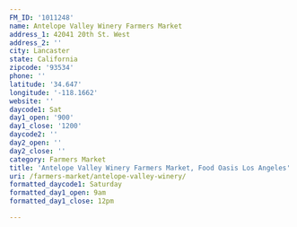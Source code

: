 ```yaml
---
FM_ID: '1011248'
name: Antelope Valley Winery Farmers Market
address_1: 42041 20th St. West
address_2: ''
city: Lancaster
state: California
zipcode: '93534'
phone: ''
latitude: '34.647'
longitude: '-118.1662'
website: ''
daycode1: Sat
day1_open: '900'
day1_close: '1200'
daycode2: ''
day2_open: ''
day2_close: ''
category: Farmers Market
title: 'Antelope Valley Winery Farmers Market, Food Oasis Los Angeles'
uri: /farmers-market/antelope-valley-winery/
formatted_daycode1: Saturday
formatted_day1_open: 9am
formatted_day1_close: 12pm

---
```

